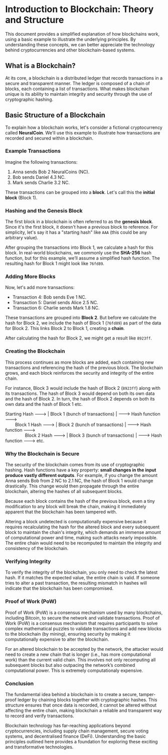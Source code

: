 # Introduction to Blockchain: Theory and Structure

This document provides a simplified explanation of how blockchains work, using a basic example to illustrate the underlying principles. By understanding these concepts, we can better appreciate the technology behind cryptocurrencies and other blockchain-based systems.

## What is a Blockchain?

At its core, a blockchain is a distributed ledger that records transactions in a secure and transparent manner. The ledger is composed of a chain of blocks, each containing a list of transactions. What makes blockchain unique is its ability to maintain integrity and security through the use of cryptographic hashing.

## Basic Structure of a Blockchain

To explain how a blockchain works, let's consider a fictional cryptocurrency called **NeuralCoin**. We'll use this example to illustrate how transactions are recorded and secured within a blockchain.

### Example Transactions

Imagine the following transactions:

1. Anna sends Bob 2 NeuralCoins (NC).
2. Bob sends Daniel 4.3 NC.
3. Mark sends Charlie 3.2 NC.

These transactions can be grouped into a **block**. Let's call this the **initial block** (Block 1).

### Hashing and the Genesis Block

The first block in a blockchain is often referred to as the **genesis block**. Since it's the first block, it doesn't have a previous block to reference. For simplicity, let's say it has a "starting hash" like `AAA` (this could be any arbitrary value).

After grouping the transactions into Block 1, we calculate a hash for this block. In real-world blockchains, we commonly use the **SHA-256** hash function, but for this example, we’ll assume a simplified hash function. The resulting hash for Block 1 might look like `76fd89`.

### Adding More Blocks

Now, let's add more transactions:

- Transaction 4: Bob sends Eve 1 NC.
- Transaction 5: Daniel sends Alice 2.5 NC.
- Transaction 6: Charlie sends Mark 1.8 NC.

These transactions are grouped into **Block 2**. But before we calculate the hash for Block 2, we include the hash of Block 1 (`76fd89`) as part of the data for Block 2. This links Block 2 to Block 1, creating a **chain**.

After calculating the hash for Block 2, we might get a result like `8923ff`.

### Creating the Blockchain

This process continues as more blocks are added, each containing new transactions and referencing the hash of the previous block. The blockchain grows, and each block reinforces the security and integrity of the entire chain. 

For instance, Block 3 would include the hash of Block 2 (`8923ff`) along with its transactions. The hash of Block 3 would depend on both its own data and the hash of Block 2. In turn, the hash of Block 2 depends on both its own data and the hash of Block 1 etc.

Starting Hash ---> | Block 1 (bunch of transactions) | ---> Hash function ---> <br>
&nbsp;&nbsp;&nbsp;&nbsp;&nbsp;&nbsp;&nbsp;&nbsp;Block 1 Hash ---> | Block 2 (bunch of transactions) | ---> Hash function ---> <br>
 &nbsp;&nbsp;&nbsp;&nbsp;&nbsp;&nbsp;&nbsp;&nbsp;&nbsp;&nbsp;&nbsp;&nbsp;&nbsp;&nbsp;&nbsp;&nbsp;Block 2 Hash ---> | Block 3 (bunch of transactions) | ---> Hash function ---> etc.

### Why the Blockchain is Secure

The security of the blockchain comes from its use of cryptographic hashing. Hash functions have a key property: **small changes in the input produce vastly different outputs**. For example, if you change the amount Anna sends Bob from 2 NC to 2.1 NC, the hash of Block 1 would change drastically. This change would then propagate through the entire blockchain, altering the hashes of all subsequent blocks.

Because each block contains the hash of the previous block, even a tiny modification to any block will break the chain, making it immediately apparent that the blockchain has been tampered with.

Altering a block undetected is computationally expensive because it requires recalculating the hash for the altered block and every subsequent block to maintain the chain's integrity, which demands an immense amount of computational power and time, making such attacks nearly impossible. The entire chain would need to be recomputed to maintain the integrity and consistency of the blockchain.

### Verifying Integrity

To verify the integrity of the blockchain, you only need to check the latest hash. If it matches the expected value, the entire chain is valid. If someone tries to alter a past transaction, the resulting mismatch in hashes will indicate that the blockchain has been compromised.

### Proof of Work (PoW)

Proof of Work (PoW) is a consensus mechanism used by many blockchains, including Bitcoin, to secure the network and validate transactions. Proof of Work (PoW) is a consensus mechanism that requires participants to solve complex mathematical puzzles to validate transactions and add new blocks to the blockchain (by mining), ensuring security by making it computationally expensive to alter the blockchain.

For an altered blockchain to be accepted by the network, the attacker would need to create a new chain that is longer (i.e., has more computational work) than the current valid chain. This involves not only recomputing all subsequent blocks but also outpacing the network’s combined computational power. This is extremely computationaly expensive.

### Conclusion

The fundamental idea behind a blockchain is to create a secure, tamper-proof ledger by chaining blocks together with cryptographic hashes. This structure ensures that once data is recorded, it cannot be altered without affecting the entire chain, making blockchain a reliable and transparent way to record and verify transactions.

Blockchain technology has far-reaching applications beyond cryptocurrencies, including supply chain management, secure voting systems, and decentralised finance (DeFi). Understanding the basic principles outlined here provides a foundation for exploring these exciting and transformative technologies.
